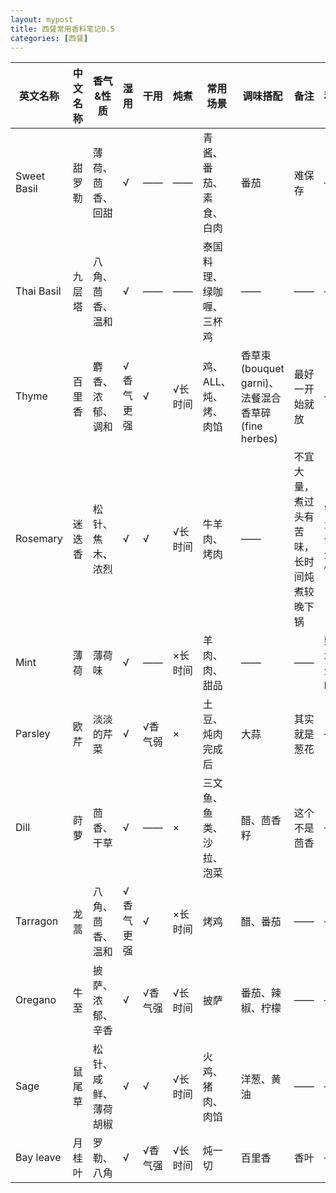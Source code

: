 ```yaml
---
layout: mypost
title: 西餐常用香料笔记0.5
categories: [西餐] 
---
```


| 英文名称        | 中文名称 | 香气&性质      | 湿用    | 干用   | 炖煮   | 常用场景         | 调味搭配                                        | 备注                    | 种植       | 种植难度 |
|-------------|------|------------|-------|------|------|--------------|---------------------------------------------|-----------------------|----------|------|
| Sweet Basil | 甜罗勒  | 薄荷、茴香、回甜   | √     | ——   | ——   | 青酱、番茄、素食、白肉  | 番茄                                          | 难保存                   | ——       | 4    |
| Thai Basil  | 九层塔  | 八角、茴香、温和   | √     | ——   | ——   | 泰国料理、绿咖喱、三杯鸡 | ——                                          | ——                    | ——       | ——   |
| Thyme       | 百里香  | 麝香、浓郁、调和   | √香气更强 | √    | √长时间 | 鸡、ALL、炖、烤、肉馅 | 香草束\(bouquet garni\)、法餐混合香草碎\(fine herbes\) | 最好一开始就放               | ——       | 3    |
| Rosemary    | 迷迭香  | 松针、焦木、浓烈   | √     | √    | √长时间 | 牛羊肉、烤肉       | ——                                          | 不宜大量，煮过头有苦味，长时间炖煮较晚下锅 | 需水量少，生长慢 | 1    |
| Mint        | 薄荷   | 薄荷味        | √     | ——   | ×长时间 | 羊肉、肉、甜品      | ——                                          | ——                    | 勤浇水，生长旺盛 | 1    |
| Parsley     | 欧芹   | 淡淡的芹菜      | √     | √香气弱 | ×    | 土豆、炖肉完成后     | 大蒜                                          | 其实就是葱花                | ——       | 4    |
| Dill        | 莳萝   | 茴香、干草      | √     | ——   | ×    | 三文鱼、鱼类、沙拉、泡菜 | 醋、茴香籽                                       | 这个不是茴香                | ——       | ——   |
| Tarragon    | 龙蒿   | 八角、茴香、温和   | √香气更强 | √    | ×长时间 | 烤鸡           | 醋、番茄                                        | ——                    | ——       | ——   |
| Oregano     | 牛至   | 披萨、浓郁、辛香   | √     | √香气强 | √长时间 | 披萨           | 番茄、辣椒、柠檬                                    | ——                    | ——       | ——   |
| Sage        | 鼠尾草  | 松针、咸鲜、薄荷胡椒 | √     | √    | √长时间 | 火鸡、猪肉、肉馅     | 洋葱、黄油                                       | ——                    | ——       | ——   |
| Bay leave   | 月桂叶  | 罗勒、八角      | √     | √香气强 | √长时间 | 炖一切          | 百里香                                         | 香叶                    | ——       | ——   |



